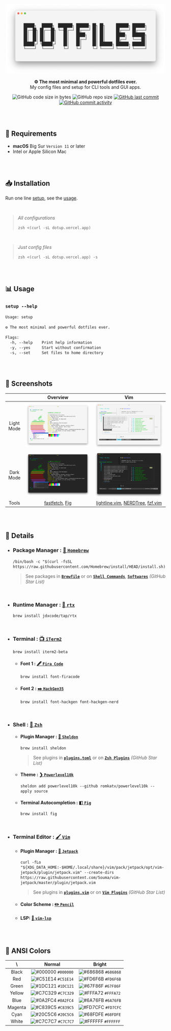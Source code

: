 <br />

<div align="center">

  <picture>
    <source
      srcset="https://raw.githubusercontent.com/5ouma/dotfiles/main/docs/images/header/header-light.png"
      media="(prefers-color-scheme: light)"
    />
    <source
      srcset="https://raw.githubusercontent.com/5ouma/dotfiles/main/docs/images/header/header-dark.png"
      media="(prefers-color-scheme: dark)"
    />
    <img width=500px alt="header" src="https://raw.githubusercontent.com/5ouma/dotfiles/main/docs/images/header/header-light.png" />
  </picture>

**⚙ The most minimal and powerful dotfiles ever.** <br />
My config files and setup for CLI tools and GUI apps.

![GitHub code size in bytes](https://img.shields.io/github/languages/code-size/5ouma/dotfiles?style=flat-square)
![GitHub repo size](https://img.shields.io/github/repo-size/5ouma/dotfiles?style=flat-square)
[![GitHub last commit](https://img.shields.io/github/last-commit/5ouma/dotfiles?style=flat-square)](https://github.com/5ouma/dotfiles/commit/HEAD)
[![GitHub commit activity](https://img.shields.io/github/commit-activity/m/5ouma/dotfiles?style=flat-square)](https://github.com/5ouma/dotfiles/commits/main)

</div>

<br /><br />

## 🔐 Requirements

- **macOS** Big Sur `Version 11` or later
- Intel or Apple Silicon Mac

<br /><br />

## 📥 Installation

Run one line [setup](../setup), see the [usage](#-usage).

<br />

> _All configurations_
>
> ```shell
> zsh <(curl -sL dotup.vercel.app)
> ```

<br />

> _Just config files_
>
> ```shell
> zsh <(curl -sL dotup.vercel.app) -s
> ```

<br /><br />

## 📊 Usage

### `setup --help`

```
Usage: setup

⚙️ The most minimal and powerful dotfiles ever.

Flags:
  -h, --help    Print help information
  -y, --yes     Start without confirmation
  -s, --set     Set files to home directory
```

<br /><br />

## 🌄 Screenshots

|            |                           Overview                           |                        Vim                         |
| :--------: | :----------------------------------------------------------: | :------------------------------------------------: |
| Light Mode | ![Overview - Light](./images/screenshots/light/overview.png) | ![Vim - Light](./images/screenshots/light/vim.png) |
| Dark Mode  |  ![Overview - Dark](./images/screenshots/dark/overview.png)  |  ![Vim - Dark](./images/screenshots/dark/vim.png)  |
|   Tools    |                      [fastfetch], [Fig]                      |       [lightline.vim], [NERDTree], [fzf.vim]       |

[fastfetch]: https://github.com/fastfetch-cli/fastfetch
[Fig]: https://fig.io
[lightline.vim]: https://github.com/itchyny/lightline.vim
[NERDTree]: https://github.com/preservim/nerdtree
[fzf.vim]: https://github.com/junegunn/fzf.vim

<br /><br />

## 📝 Details

- ### Package Manager : [🍺 `Homebrew`](https://brew.sh)

  ```shell
  /bin/bash -c "$(curl -fsSL https://raw.githubusercontent.com/Homebrew/install/HEAD/install.sh)"
  ```

  > See packages in **[`Brewfile`](../datas/Brewfile)** or on **[`Shell Commands`](https://github.com/stars/5ouma/lists/shell-commands)**, **[`Softwares`](https://github.com/stars/5ouma/lists/softwares)** _(GitHub Star List)_

<br />

- ### Runtime Manager : [📼 `rtx`](https://github.com/jdxcode/rtx)

  ```shell
  brew install jdxcode/tap/rtx
  ```

<br />

- ### Terminal : [📺 `iTerm2`](https://iterm2.com)

  ```shell
  brew install iterm2-beta
  ```

  - #### Font 1 : [🖋 `Fira Code`](https://github.com/tonsky/FiraCode)

    ```shell
    brew install font-firacode
    ```

  - #### Font 2 : [✒️ `HackGen35`](https://github.com/yuru7/hackgen)

    ```shell
    brew install font-hackgen font-hackgen-nerd
    ```

<br />

- ### Shell : [🐚 `Zsh`](https://zsh.org)

  - #### Plugin Manager : [🔌 `Sheldon`](https://github.com/rossmacarthur/sheldon)

    ```shell
    brew install sheldon
    ```

    > See plugins in **[`plugins.toml`](../packages/sheldon/.config/sheldon/plugins.toml)** or on **[`Zsh Plugins`](https://github.com/stars/5ouma/lists/zsh-plugins)** _(GitHub Star List)_

  - #### Theme : [❯ `Powerlevel10k`](https://github.com/romkatv/powerlevel10k)

    ```shell
    sheldon add powerlevel10k --github romkatv/powerlevel10k --apply source
    ```

  - #### Terminal Autocompletion : [◧ `Fig`](https://fig.io)

    ```shell
    brew install fig
    ```

<br />

- ### Terminal Editor : [🖌 `Vim`](https://www.vim.org)

  - #### Plugin Manager : [🚀 `Jetpack`](https://github.com/5ouma/vim-jetpack)

    ```shell
    curl -fLo "${XDG_DATA_HOME:-$HOME/.local/share}/vim/pack/jetpack/opt/vim-jetpack/plugin/jetpack.vim" --create-dirs https://raw.githubusercontent.com/5ouma/vim-jetpack/master/plugin/jetpack.vim
    ```

    > See plugins in **[`plugins.vim`](../packages/vim/.config/vim/plugins.vim)** or on **[`Vim Plugins`](https://github.com/stars/5ouma/lists/vim-plugins)** _(GitHub Star List)_

  - #### Color Scheme : [✏️ `Pencil`](https://github.com/5ouma/vim-colors-pencil)

  - #### LSP: [💾 `vim-lsp`](https://github.com/prabirshrestha/vim-lsp)

<br /><br />

## 🎨 ANSI Colors

|   \     |                                 Normal                                 |                                 Bright                                 |
| :-----: | :--------------------------------------------------------------------: | :--------------------------------------------------------------------: |
|  Black  | ![#000000](https://via.placeholder.com/15/000000/000000.png) `#000000` | ![#686868](https://via.placeholder.com/15/686868/686868.png) `#686868` |
|   Red   | ![#C51E14](https://via.placeholder.com/15/C51E14/C51E14.png) `#C51E14` | ![#FD6F6B](https://via.placeholder.com/15/FD6F6B/FD6F6B.png) `#FD6F6B` |
|  Green  | ![#1DC121](https://via.placeholder.com/15/1DC121/1DC121.png) `#1DC121` | ![#67F86F](https://via.placeholder.com/15/67F86F/67F86F.png) `#67F86F` |
| Yellow  | ![#C7C329](https://via.placeholder.com/15/C7C329/C7C329.png) `#C7C329` | ![#FFFA72](https://via.placeholder.com/15/FFFA72/FFFA72.png) `#FFFA72` |
|  Blue   | ![#0A2FC4](https://via.placeholder.com/15/0A2FC4/0A2FC4.png) `#0A2FC4` | ![#6A76FB](https://via.placeholder.com/15/6A76FB/6A76FB.png) `#6A76FB` |
| Magenta | ![#C839C5](https://via.placeholder.com/15/C839C5/C839C5.png) `#C839C5` | ![#FD7CFC](https://via.placeholder.com/15/FD7CFC/FD7CFC.png) `#FD7CFC` |
|  Cyan   | ![#20C5C6](https://via.placeholder.com/15/20C5C6/20C5C6.png) `#20C5C6` | ![#68FDFE](https://via.placeholder.com/15/68FDFE/68FDFE.png) `#68FDFE` |
|  White  | ![#C7C7C7](https://via.placeholder.com/15/C7C7C7/C7C7C7.png) `#C7C7C7` | ![#FFFFFF](https://via.placeholder.com/15/FFFFFF/FFFFFF.png) `#FFFFFF` |

